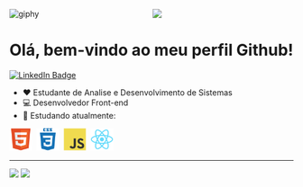 ![giphy](https://user-images.githubusercontent.com/125621470/225789800-5384bd10-a48d-44a3-a537-ec2c946e484d.gif)
<img src = "giphy.gif" width = "250px" align = "right">

# Olá, bem-vindo ao meu perfil Github!
  <div id="badges">
  <a href = "https://www.linkedin.com/in/alexandre-sant-anna-b9bab71b2/" target="_blank">
    <img src="https://img.shields.io/badge/LinkedIn-blue?style=for-the-badge&logo=linkedin&logoColor=white" alt="LinkedIn Badge"/>
  </a>
</div>

- ❤ Estudante de Analise e Desenvolvimento de Sistemas
- 💻 Desenvolvedor Front-end
- 🧠 Estudando atualmente:

<div>
  <img src="https://github.com/devicons/devicon/blob/master/icons/html5/html5-original.svg" title="HTML5" alt="HTML" width="40" height="40"/>&nbsp;
  <img src="https://raw.githubusercontent.com/devicons/devicon/1119b9f84c0290e0f0b38982099a2bd027a48bf1/icons/css3/css3-plain-wordmark.svg" title="CSS3" alt="CSS3" width="40" height="40"/>&nbsp;
  <img src="https://github.com/devicons/devicon/blob/master/icons/javascript/javascript-original.svg" title="JavaScript" alt="JavaScript" width="40" height="40"/>&nbsp;
  <img src="https://github.com/devicons/devicon/blob/master/icons/react/react-original.svg" title="Java" alt="Java" width="40" height="40"/>&nbsp;
</div>

---


<div align = "left">
<img height = "200em" src="https://github-readme-stats.vercel.app/api?username=alexandre-santanna-junior&show_icons=true&show_icons=true&theme=react&count_private=true"/>
<img height = "200em" src="https://github-readme-stats.vercel.app/api/top-langs/?username=alexandre-santanna-junior&show_icons=true&theme=react&count_private=true"/>
</div>
